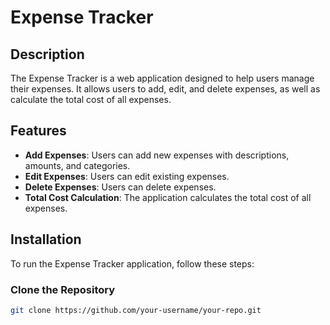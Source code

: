 # Expense Tracker

## Description
The Expense Tracker is a web application designed to help users manage their expenses. It allows users to add, edit, and delete expenses, as well as calculate the total cost of all expenses.

## Features
- **Add Expenses**: Users can add new expenses with descriptions, amounts, and categories.
- **Edit Expenses**: Users can edit existing expenses.
- **Delete Expenses**: Users can delete expenses.
- **Total Cost Calculation**: The application calculates the total cost of all expenses.

## Installation

To run the Expense Tracker application, follow these steps:

### Clone the Repository
```bash
git clone https://github.com/your-username/your-repo.git
